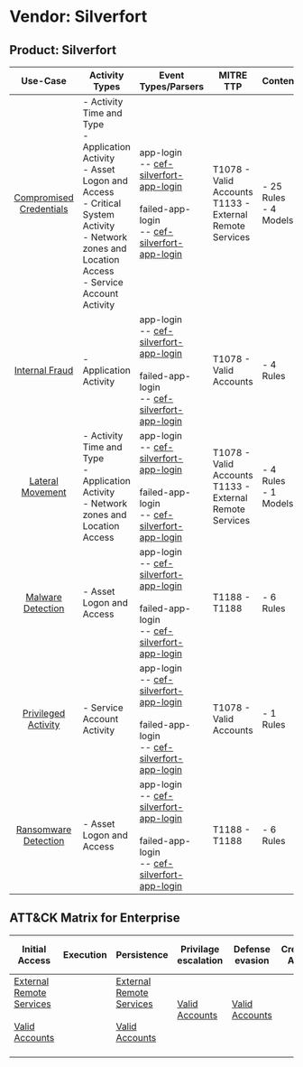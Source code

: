 Vendor: Silverfort
==================
Product: Silverfort
-------------------
|                                 Use-Case                                  | Activity Types                                                                                                                                                                     | Event Types/Parsers                                                                                                                                                                                                     | MITRE TTP                                                      | Content                    |
|:-------------------------------------------------------------------------:| ---------------------------------------------------------------------------------------------------------------------------------------------------------------------------------- | ----------------------------------------------------------------------------------------------------------------------------------------------------------------------------------------------------------------------- | -------------------------------------------------------------- | -------------------------- |
| [Compromised Credentials](../UseCases/usecase_compromised_credentials.md) | - Activity Time  and Type<br>- Application Activity<br>- Asset Logon and Access<br>- Critical System Activity<br>- Network zones and Location Access<br>- Service Account Activity |  app-login<br> -- [cef-silverfort-app-login](../Parsers/parserContent_cef-silverfort-app-login.md)<br><br> failed-app-login<br> -- [cef-silverfort-app-login](../Parsers/parserContent_cef-silverfort-app-login.md)<br> | T1078 - Valid Accounts<br>T1133 - External Remote Services<br> |  - 25 Rules<br> - 4 Models |
|          [Internal Fraud](../UseCases/usecase_internal_fraud.md)          | - Application Activity                                                                                                                                                             |  app-login<br> -- [cef-silverfort-app-login](../Parsers/parserContent_cef-silverfort-app-login.md)<br><br> failed-app-login<br> -- [cef-silverfort-app-login](../Parsers/parserContent_cef-silverfort-app-login.md)<br> | T1078 - Valid Accounts<br>                                     |  - 4 Rules<br>             |
|        [Lateral Movement](../UseCases/usecase_lateral_movement.md)        | - Activity Time  and Type<br>- Application Activity<br>- Network zones and Location Access                                                                                         |  app-login<br> -- [cef-silverfort-app-login](../Parsers/parserContent_cef-silverfort-app-login.md)<br><br> failed-app-login<br> -- [cef-silverfort-app-login](../Parsers/parserContent_cef-silverfort-app-login.md)<br> | T1078 - Valid Accounts<br>T1133 - External Remote Services<br> |  - 4 Rules<br> - 1 Models  |
|       [Malware Detection](../UseCases/usecase_malware_detection.md)       | - Asset Logon and Access                                                                                                                                                           |  app-login<br> -- [cef-silverfort-app-login](../Parsers/parserContent_cef-silverfort-app-login.md)<br><br> failed-app-login<br> -- [cef-silverfort-app-login](../Parsers/parserContent_cef-silverfort-app-login.md)<br> | T1188 - T1188<br>                                              |  - 6 Rules<br>             |
|     [Privileged Activity](../UseCases/usecase_privileged_activity.md)     | - Service Account Activity                                                                                                                                                         |  app-login<br> -- [cef-silverfort-app-login](../Parsers/parserContent_cef-silverfort-app-login.md)<br><br> failed-app-login<br> -- [cef-silverfort-app-login](../Parsers/parserContent_cef-silverfort-app-login.md)<br> | T1078 - Valid Accounts<br>                                     |  - 1 Rules<br>             |
|    [Ransomware Detection](../UseCases/usecase_ransomware_detection.md)    | - Asset Logon and Access                                                                                                                                                           |  app-login<br> -- [cef-silverfort-app-login](../Parsers/parserContent_cef-silverfort-app-login.md)<br><br> failed-app-login<br> -- [cef-silverfort-app-login](../Parsers/parserContent_cef-silverfort-app-login.md)<br> | T1188 - T1188<br>                                              |  - 6 Rules<br>             |

ATT&CK Matrix for Enterprise
----------------------------
| Initial Access                                                                                                                                   | Execution | Persistence                                                                                                                                      | Privilage escalation                                                | Defense evasion                                                     | Credential Access | Discovery | Lateral Movement | Collection | Command and Control | Exfiltration | Impact |
| ------------------------------------------------------------------------------------------------------------------------------------------------ | --------- | ------------------------------------------------------------------------------------------------------------------------------------------------ | ------------------------------------------------------------------- | ------------------------------------------------------------------- | ----------------- | --------- | ---------------- | ---------- | ------------------- | ------------ | ------ |
| [External Remote Services](https://attack.mitre.org/techniques/T1133)<br><br>[Valid Accounts](https://attack.mitre.org/techniques/T1078)<br><br> |           | [External Remote Services](https://attack.mitre.org/techniques/T1133)<br><br>[Valid Accounts](https://attack.mitre.org/techniques/T1078)<br><br> | [Valid Accounts](https://attack.mitre.org/techniques/T1078)<br><br> | [Valid Accounts](https://attack.mitre.org/techniques/T1078)<br><br> |                   |           |                  |            |                     |              |        |